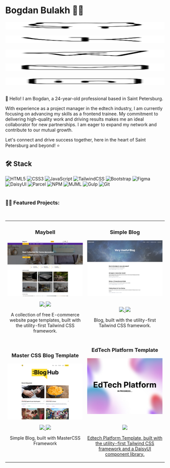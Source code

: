 # Bogdan Bulakh 👨‍🎤
<a href="https://github.com/bbulakh">
  <picture height="24">
<source height="24" media="(prefers-color-scheme: dark)" srcset="https://github.com/bbulakh/bbulakh/blob/main/icons/icon-github-inverted.svg">
<source height="24" media="(prefers-color-scheme: light)" srcset="https://github.com/bbulakh/bbulakh/blob/main/icons/icon-github.svg">
<img height="24" alt="Github" src="https://github.com/bbulakh/bbulakh/blob/main/icons/icon-github.svg" width="100%">
</picture>
</a> &nbsp; &nbsp;

<a href="https://vk.com/b.bulakh">
  <picture height="24">
<source height="24" media="(prefers-color-scheme: dark)" srcset="https://github.com/bbulakh/bbulakh/blob/main/icons/icon-vk-inverted.svg">
<source height="24" media="(prefers-color-scheme: light)" srcset="https://github.com/bbulakh/bbulakh/blob/main/icons/icon-vk.svg">
<img height="24" alt="Vkontakte" src="https://github.com/bbulakh/bbulakh/blob/main/icons/icon-vk.svg" width="100%">
</picture>
</a> &nbsp; &nbsp;

<a href="https://t.me/b_bulakh">
  <picture height="24">
<source height="24" media="(prefers-color-scheme: dark)" srcset="https://github.com/bbulakh/bbulakh/blob/main/icons/icon-telegram-inverted.svg">
<source height="24" media="(prefers-color-scheme: light)" srcset="https://github.com/bbulakh/bbulakh/blob/main/icons/icon-telegram.svg">
<img height="24" alt="Telegram" src="https://github.com/bbulakh/bbulakh/blob/main/icons/icon-telegram.svg" width="100%">
</picture>
</a> &nbsp; &nbsp;

<a href="mailto:bogdan.bulah@gmail.com">
  <picture height="24">
<source height="24" media="(prefers-color-scheme: dark)" srcset="https://github.com/bbulakh/bbulakh/blob/main/icons/icon-mail-inverted.svg">
<source height="24" media="(prefers-color-scheme: light)" srcset="https://github.com/bbulakh/bbulakh/blob/main/icons/icon-mail.svg">
<img height="24" alt="Github" src="https://github.com/bbulakh/bbulakh/blob/main/icons/icon-mail.svg" width="100%">
</picture>
</a> &nbsp; &nbsp;

<a href="https://www.linkedin.com/in/bbulakh/">
  <picture height="24">
<source height="24" media="(prefers-color-scheme: dark)" srcset="https://github.com/bbulakh/bbulakh/blob/main/icons/icon-linkedin-inverted.svg">
<source height="24" media="(prefers-color-scheme: light)" srcset="https://github.com/bbulakh/bbulakh/blob/main/icons/icon-linkedin.svg">
<img height="24" alt="Github" src="https://github.com/bbulakh/bbulakh/blob/main/icons/icon-linkedin.svg" width="100%">
</picture>
</a> &nbsp; &nbsp;

<p></p>



👋 Hello! I am Bogdan, a 24-year-old professional based in Saint Petersburg. 

With experience as a project manager in the edtech industry, I am currently focusing on advancing my skills as a frontend trainee. My commitment to delivering high-quality work and driving results makes me an ideal collaborator for new partnerships. I am eager to expand my network and contribute to our mutual growth. 

Let's connect and drive success together, here in the heart of Saint Petersburg and beyond! ⭐️


## 🛠 Stack

![HTML5](https://img.shields.io/badge/html5-%23E34F26.svg?style=for-the-badge&logo=html5&logoColor=white)
![CSS3](https://img.shields.io/badge/css3-%231572B6.svg?style=for-the-badge&logo=css3&logoColor=white)
![JavaScript](https://img.shields.io/badge/javascript-%23323330.svg?style=for-the-badge&logo=javascript&logoColor=%23F7DF1E)
![TailwindCSS](https://img.shields.io/badge/tailwindcss-%2338B2AC.svg?style=for-the-badge&logo=tailwind-css&logoColor=white)
![Bootstrap](https://img.shields.io/badge/bootstrap-%238511FA.svg?style=for-the-badge&logo=bootstrap&logoColor=white)
![Figma](https://img.shields.io/badge/figma-%23F24E1E.svg?style=for-the-badge&logo=figma&logoColor=white)
![DaisyUI](https://img.shields.io/badge/daisyui-5A0EF8?style=for-the-badge&logo=daisyui&logoColor=white)
![Parcel](https://img.shields.io/badge/Parcel-%23CF4647.svg?style=for-the-badge&logo=parcel&logoColor=white&Color=green)
![NPM](https://img.shields.io/badge/NPM-%23CB3837.svg?style=for-the-badge&logo=npm&logoColor=white)
![MJML](https://img.shields.io/badge/MJML-%23CF4647.svg?style=for-the-badge&logo=parcel&logoColor=white&Color=green)
![Gulp](https://img.shields.io/badge/GULP-%23CF4647.svg?style=for-the-badge&logo=gulp&logoColor=white)
![Git](https://img.shields.io/badge/git-%23F05033.svg?style=for-the-badge&logo=git&logoColor=white)
<br><br>

### 👨‍💻 Featured Projects:
<br>
<div align="center">
<table>
<tr>
<td width="50%">
<h3 align="center">Maybell</h3>
<div align="center">
<a href="https://github.com/bbulakh/tailwind-ecommerce" target="_blank"><img src="https://github.com/bbulakh/bbulakh/blob/main/images/maybell.jpg" width="400" alt="Maybell"></a>
<p>
<p>
<a href="https://github.com/bbulakh/tailwind-ecommerce" target="_blank">
<img src="https://img.shields.io/badge/REPO-ff9?style=for-the-badge&logo=github&logoColor=black&color=important">
</a>
<a href="https://tailwind-ecommerce-demo.vercel.app/" target="_blank">
<img src="https://img.shields.io/badge/-Live_Demo-yellow?style=for-the-badge&color=blueviolet">
</a>
</p>
<p>A collection of free E-commerce website page templates, built with the utility-first Tailwind CSS framework.</p>
</div>                                                                                    
</td>

<td width="50%">
<h3 align="center">Simple Blog</h3>
<div align="center">                                       
<a href="https://github.com/bbulakh/tailwind-simple-blog" target="_blank"><img src="https://github.com/bbulakh/bbulakh/blob/main/images/blog.jpg" width="400" alt="Simple Blog"></a>
<br>
<br>
<p>
<a href="https://github.com/bbulakh/tailwind-simple-blog" target="_blank">
<img src="https://img.shields.io/badge/REPO-ff9?style=for-the-badge&logo=github&logoColor=black&color=important">
</a>
<a href="https://tailwind-simple-blog-demo.vercel.app/" target="_blank">
<img src="https://img.shields.io/badge/-Live_Demo-yellow?style=for-the-badge&color=blueviolet">
</a>
</p>
<p>Blog, built with the utility-first Tailwind CSS framework. <br /> &#8195;</p>


</div>
</td>
</tr>

<tr>
<td width="50%">
<h3 align="center">Master CSS Blog Template</h3>
<div align="center">
<a href="https://github.com/bbulakh/master-css-blog" target="_blank"><img src="https://github.com/bbulakh/bbulakh/blob/main/images/screencapture-mastercss-blog-demo-vercel-app-2023-06-26-16_11_17%201.jpg" width="400" alt="MasterCSS Blog"></a>
<p>
<p>
<a href="https://github.com/bbulakh/master-css-blog" target="_blank">
<img src="https://img.shields.io/badge/REPO-ff9?style=for-the-badge&logo=github&logoColor=black&color=important">
</a>
<a href="https://mastercss-blog-demo.vercel.app/" target="_blank">
<img src="https://img.shields.io/badge/-Live_Demo-yellow?style=for-the-badge&color=blueviolet">
</a>
</p>
<p>Simple Blog, built with MasterCSS Framework <br /> &#8195;</p>
</div>                                                                                    
</td>

<td width="50%">
<h3 align="center">EdTech Platform Template</h3>
<div align="center">                                       
<a href="https://github.com/bbulakh/daisyui-edtech-platform" target="_blank"><img src="https://github.com/bbulakh/bbulakh/blob/main/images/project-placeholder.jpg" width="400" alt="Edtech"></a>
<br>
<br>
<p>
<a href="https://github.com/bbulakh/daisyui-edtech-platform" target="_blank">
<img src="https://img.shields.io/badge/REPO-ff9?style=for-the-badge&logo=github&logoColor=black&color=important">
</p>
<p>Edtech Platform Template, built with the utility-first Tailwind CSS framework and a DaisyUI component library.</p>
</div>
</td>
</tr>
</table>                                                                                 
</div>
